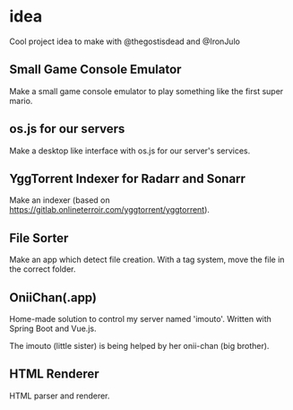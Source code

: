 # idea
Cool project idea to make with @thegostisdead and @IronJulo

## Small Game Console Emulator

Make a small game console emulator to play something like the first super mario.

## os.js for our servers

Make a desktop like interface with os.js for our server's services.

## YggTorrent Indexer for Radarr and Sonarr 

Make an indexer (based on https://gitlab.onlineterroir.com/yggtorrent/yggtorrent).

## File Sorter 

Make an app which detect file creation. With a tag system, move the file in the correct folder. 

## OniiChan(.app)

Home-made solution to control my server named 'imouto'. Written with Spring Boot and Vue.js.

The imouto (little sister) is being helped by her onii-chan (big brother).

## HTML Renderer

HTML parser and renderer.
